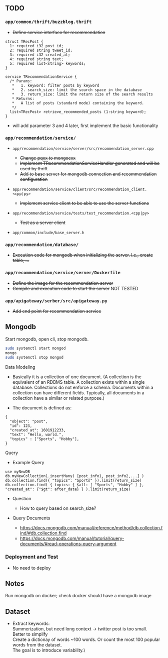## TODO
### `app/common/thrift/buzzblog.thrift`
- <s>Define service interface for recommendation</s>
```thrift
struct TRecPost {
  1: required i32 post_id;
  2: required string tweet_id;
  3: required i32 created_at;
  4: required string text;
  5: required list<string> keywords;
}

service TRecommendationService {
  /* Params:
   *   1. keyword: filter posts by keyword
   *   2. search_size: limit the search space in the database
   *   3. return_size: limit the return size of the search results
   * Returns:
   *   A list of posts (standard mode) containing the keyword.
   */
  list<TRecPost> retrieve_recommended_posts (1:string keyword);
}
```

- will add parameter 3 and 4 later, first implement the basic functionality

### `app/recommendation/service/`
- `app/recommendation/service/server/src/recommendation_server.cpp`
    - <s>Change pqxx to mongocxx</s>
    - <s>Implement TRecommendationServiceHandler generated and will be used by thrift</s>
    - <s>Add to base server for mongodb connection and recommendation configuration</s>

- `app/recommendation/service/client/src/recommendation_client.<cpp|py>`
    - <s>Implement service client to be able to use the server functions</s>

- `app/recommendation/service/tests/test_recommendation.<cpp|py>`
    - <s>Test as a server client</s>

- `app/common/include/base_server.h`

### `app/recommendation/database/`
- <s>Execution code for mongodb when initializing the server. I.e., create table, ...</s>

### `app/recommendation/service/server/Dockerfile`
- <s>Define the image for the recommendation server</s>
- <s>Compile and execution code to start the server</s> NOT TESTED

### `app/apigateway/serber/src/apigateway.py`
- <s>Add end point for recommendation service</s>


## Mongodb
Start mongodb, open cli, stop mongodb.
```bash
sudo systemctl start mongod
mongo
sudo systemctl stop mongod
```

Data Modeling
- Basically it is a collection of one document. 
(A collection is the equivalent of an RDBMS table. A collection exists within a single database. 
Collections do not enforce a schema. Documents within a collection can have different fields. 
Typically, all documents in a collection have a similar or related purpose.)

- The document is defined as:
```
{
  "object": "post",
  "id": 123,
  "created_at": 1601912233,
  "text": "Hello, world.",
  "topics" : ["Sports", "Hobby"],
}
```

Query
- Example Query
```
use myNewDB
db.myNewCollection1.insertMany( [post_info1, post_info2,...] )
db.collection.find({ "topics": "Sports" }).limit(return_size)
db.collection.find( { topics: { $all: [ "Sports", "Hobby" ] }, "created_at": {"$gt": after_date} } ).limit(return_size)
```

- Question
    - How to query based on search_size?

- Query Documents
    - https://docs.mongodb.com/manual/reference/method/db.collection.find/#db.collection.find
    - https://docs.mongodb.com/manual/tutorial/query-documents/#read-operations-query-argument
  

### Deployment and Test
- No need to deploy 


## Notes
Run mongodb on docker; check docker should have a mongodb image

## Dataset
- Extract keywords:\
Summerization, but need long context -> twitter post is too small.\
Better to simplify\
Create a dictionay of words ~100 words. Or count the most 100 popular words from the dataset.\
The goal is to introduce variability.\

